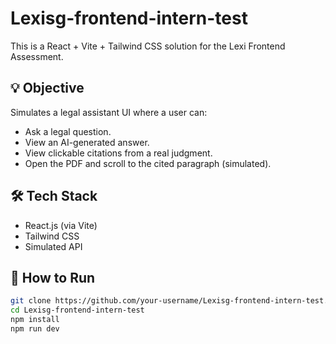 # Lexisg-frontend-intern-test

This is a React + Vite + Tailwind CSS solution for the Lexi Frontend Assessment.

## 💡 Objective

Simulates a legal assistant UI where a user can:

- Ask a legal question.
- View an AI-generated answer.
- View clickable citations from a real judgment.
- Open the PDF and scroll to the cited paragraph (simulated).

## 🛠 Tech Stack

- React.js (via Vite)
- Tailwind CSS
- Simulated API

## 🚀 How to Run

```bash
git clone https://github.com/your-username/Lexisg-frontend-intern-test.git
cd Lexisg-frontend-intern-test
npm install
npm run dev
```
